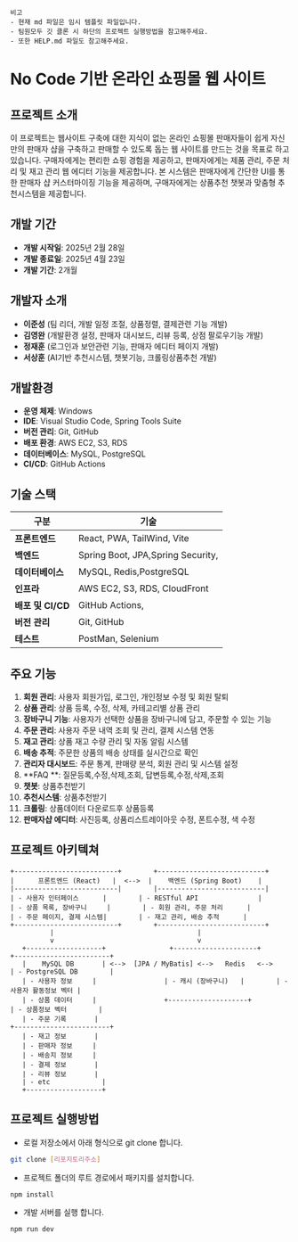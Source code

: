```
비고
- 현재 md 파일은 임시 템플릿 파일입니다.
- 팀원모두 깃 클론 시 하단의 프로젝트 실행방법을 참고해주세요.
- 또한 HELP.md 파일도 참고해주세요.

```

# No Code 기반 온라인 쇼핑몰 웹 사이트

## 프로젝트 소개

이 프로젝트는 웹사이트 구축에 대한 지식이 없는 온라인 쇼핑몰 판매자들이 쉽게 자신만의 판매자 샵을 구축하고 판매할 수 있도록 돕는 웹 사이트를 만드는 것을 목표로 하고 있습니다. 구매자에게는 편리한 쇼핑 경험을 제공하고, 판매자에게는 제품 관리, 주문 처리 및 재고 관리 웹 에디터 기능을 제공합니다. 본 시스템은 판매자에게 간단한 UI를 통한 판매자 샵 커스터마이징 기능을 제공하며, 구매자에게는 상품추천 챗봇과 맞춤형 추천시스템을 제공합니다.

## 개발 기간

- **개발 시작일**: 2025년 2월 28일
- **개발 종료일**: 2025년 4월 23일
- **개발 기간**: 2개월

## 개발자 소개

- **이준성** (팀 리더, 개발 일정 조절, 상품정렬, 결제관련 기능 개발)
- **김영완** (개발환경 설정, 판매자 대시보드, 리뷰 등록, 상점 팔로우기능 개발)
- **정재훈** (로그인과 보안관련 기능, 판매자 에디터 페이지 개발)
- **서상훈** (AI기반 추천시스템, 챗봇기능, 크롤링상품추천 개발)


## 개발환경

- **운영 체제**: Windows
- **IDE**: Visual Studio Code, Spring Tools Suite
- **버전 관리**: Git, GitHub
- **배포 환경**: AWS EC2, S3, RDS
- **데이터베이스**: MySQL, PostgreSQL
- **CI/CD**: GitHub Actions

## 기술 스택

| 구분              | 기술                                             |
| ----------------- | --------------------------------------           |
| **프론트엔드**    | React, PWA, TailWind, Vite                       |
| **백엔드**        | Spring Boot, JPA,Spring Security,                |
| **데이터베이스**  | MySQL, Redis,PostgreSQL                          |
| **인프라**        | AWS EC2, S3, RDS, CloudFront                     |
| **배포 및 CI/CD** | GitHub Actions,                                  |
| **버전 관리**     | Git, GitHub                                      |
| **테스트**        | PostMan, Selenium                                |

## 주요 기능

1. **회원 관리**: 사용자 회원가입, 로그인, 개인정보 수정 및 회원 탈퇴
2. **상품 관리**: 상품 등록, 수정, 삭제, 카테고리별 상품 관리
3. **장바구니 기능**: 사용자가 선택한 상품을 장바구니에 담고, 주문할 수 있는 기능
4. **주문 관리**: 사용자 주문 내역 조회 및 관리, 결제 시스템 연동
5. **재고 관리**: 상품 재고 수량 관리 및 자동 알림 시스템
6. **배송 추적**: 주문한 상품의 배송 상태를 실시간으로 확인
7. **관리자 대시보드**: 주문 통계, 판매량 분석, 회원 관리 및 시스템 설정
8. **FAQ **: 질문등록,수정,삭제,조회, 답변등록,수정,삭제,조회
9. **챗봇**: 상품추천받기
10. **추천시스템**: 상품추천받기
11. **크롤링**: 상품데이터 다운로드후 상품등록
12. **판매자샵 에디터**: 사진등록, 상품리스트레이아웃 수정, 폰트수정, 색 수정



## 프로젝트 아키텍쳐

```plaintext
+--------------------------+        +---------------------------+
|      프론트엔드 (React)   |  <-->  |    백엔드 (Spring Boot)    |
|--------------------------|        |---------------------------|
| - 사용자 인터페이스      |        | - RESTful API               |
| - 상품 목록, 장바구니     |        | - 회원 관리, 주문 처리      |
| - 주문 페이지, 결제 시스템|        | - 재고 관리, 배송 추적      |
+--------------------------+        +---------------------------+
          |                                    |
          v                                    v
   +-------------------+                +---------------------+         +------------------------+  
   |    MySQL DB       | <-->  [JPA / MyBatis] <-->   Redis   <-->     | - PostgreSQL DB        |
   | - 사용자 정보     |                 | - 캐시 (장바구니)   |        | - 사용자 활동정보 벡터 |
   | - 상품 데이터     |                 +--------------------+         | - 상품정보 벡터        |
   | - 주문 기록       |                                                +------------------------+
   | - 재고 정보       |                                           
   | - 판매자 정보     |
   | - 배송지 정보     |
   | - 결제 정보       |
   | - 리뷰 정보       |
   | - etc             |
   +-------------------+
```




## 프로젝트 실행방법

- 로컬 저장소에서 아래 형식으로 git clone 합니다.

```bash
git clone [리포지토리주소]
```

- 프로젝트 폴더의 루트 경로에서 패키지를 설치합니다.

```bash
npm install
```

- 개발 서버를 실행 합니다.

```bash
npm run dev
```
